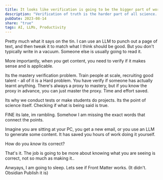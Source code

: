 ```yaml
---
title: It looks like verification is going to be the bigger part of work.
description: "Verification of truth is the harder part of all science. Work on the other hand was about creating content. "
pubDate: 2023-08-14
share: "true"
tags: AI, LLMs, Productivity
---
```


Pretty much what it says on the tin. I can use an LLM to punch out a page of text, and then tweak it to match what I think should be good.
But you don't typically write in a vacuum. Someone else is usually going to read it.

More importantly, when *you* get content, you need to verify if it makes sense and is applicable.

Its the mastery verification problem. Train people at scale, recruiting good talent - all of it is a Hard problem. You have verify if someone has actually learnt anything. There's always a proxy to mastery, but if you know the proxy in advance, you can just master the proxy. Time and effort saved.

Its why we conduct tests or make students do projects. Its the point of science itself. Checking if what is being said is true. 


FINE its late, im rambling. Somehow I am missing the exact words that connect the points.  

Imagine you are sitting at your PC, you get a new email, or you use an LLM to generate some content. It has saved you hours of work doing it yourself.  

How do you *know* its correct?   

That's it. The job is going to be more about knowing what you are seeing is correct, not so much as making it.. 

Anwyays, I am going to sleep. Lets see if Front Matter works. (It didn't. Obsidian Publish it is)